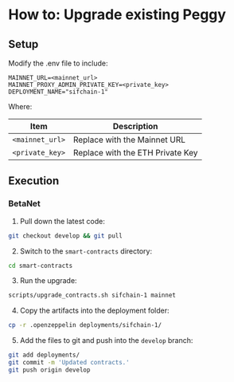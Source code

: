 # How to: Upgrade existing Peggy

## Setup

Modify the .env file to include:

```
MAINNET_URL=<mainnet_url>
MAINNET_PROXY_ADMIN_PRIVATE_KEY=<private_key>
DEPLOYMENT_NAME="sifchain-1"  
```

Where:

|Item|Description|
|----|-----------|
|`<mainnet_url>`|Replace with the Mainnet URL|
|`<private_key>`|Replace with the ETH Private Key|

## Execution

### BetaNet

1. Pull down the latest code:

```bash
git checkout develop && git pull
```

2. Switch to the `smart-contracts` directory:

```bash
cd smart-contracts
```

3. Run the upgrade:

```bash
scripts/upgrade_contracts.sh sifchain-1 mainnet
```

4. Copy the artifacts into the deployment folder:

```bash
cp -r .openzeppelin deployments/sifchain-1/
```

5. Add the files to git and push into the `develop` branch:

```bash
git add deployments/
git commit -m 'Updated contracts.'
git push origin develop
```
